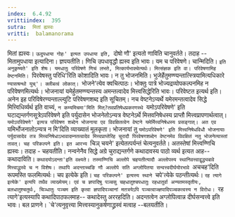 ```yaml
---
index:  6.4.92
vrittiindex:  395
sutra:  मितां ह्यस्वः
vritti:  balamanorama 
---
```


मितां ह्यस्वः। `ऊदुपधाया गोहः' इत्यत उपधाया इति, `दोषो णौ' इत्यतो णाविति चानुवर्तते। तदाह -- मितामुपधाया इत्यादिना। ज्ञपयतीति। णिचि उपधावृद्धौ ह्यस्व इति भावः। यम च परिवेषणे। चान्मिदिति। `इति अनुकृष्यते' इति शेषः। यमधातुः परिवेषणे णिचं लभते, मित्कार्यभाक्चेत्यर्थः। मित्संज्ञक इति वा। परिवेषणामिह वेष्टनमिति। `पिरवेषस्तु परिधि'रिति कोशादिति भावः। न तु भोजनमिति। भुजेर्हेतुमण्ण्यन्तात्स्त्रियामित्यधिकारे `ण्यासश्रन्थो युच्'। क्लीबत्वं लोकात्। `भोजने'त्येव क्वचित्पाठः। भोक्तुः पात्रे भोज्यद्रव्योपकल्पनमिह न परिवेषणमित्यर्थः। भोजनायां यमेर्हुतमण्ण्यन्तस्य अमन्तत्वादेव मित्त्वसिद्धेरिति भावः। परिवेष्टत इत्यर्थ इति। अनेन इह परिविषेरण्यन्ताल्ल्युटि परिवेषणशब्द इति सूचितम्। नच वेष्टनेऽप्यर्थे यमेरमन्तत्वादेव सिद्धे मित्त्विधिर्व्यर्थ इति वाच्यं, `न कम्यमिचमा'मिति मित्?तवप्रतिषेधप्रकरणस्थे `यमोऽपरिवेषणे' इति घटाद्यन्तर्गणसूत्रेऽपरिवेषणे इति पर्युदासेन भोजनेतोऽन्यत्र वेष्टनेऽर्थे मित्तवनिषेधस्य प्राप्तौ मित्त्वप्रापणार्थत्वात्। `यमोऽपरिवेषणे' इत्यत्र परिवेषण शब्देन भोजनाया एव विवक्षितत्वेन वेष्टने यमेर्मित्त्वनिषेधस्य प्रसङ्गात्। अत एव `यमिर्भोजनातोऽन्यत्र न मि'दिति व्याख्यातं मूलकृता। भोजनायां तु `यमोऽपरिवेषणे' इति मित्त्वनिषेधविधौ भोजनायाः पर्युदासादेव तत्र मित्त्वनिषेधाऽभावादम्नतत्वादेव मित्त्वप्राप्तेरिह चुरादौ पिरवेषणशब्देन वेष्टनमेव विवक्षितं नतु भोजनेत्यास्तां तावत्। चह परिकल्पने इति। इत आरभ्य `चिञ् चयने' इत्येतत्पर्यन्तं चेत्यनुवर्तते। अतस्तेषां मित्त्वण्णिचि ह्यस्वः। तदाह - चहयतीति। नन्वनेनैव सिद्धे अग्रे चुराद्यन्तर्गणे कथादावस्य पाठो व्यर्थ इत्यत आह-- कथादाविति। `कथादयोऽदन्ता'इति वक्ष्यते। तस्माण्णिचि अल्लोपे चहयतीत्यादौ अल्लोपस्य स्थानिवत्त्वाद्वृद्ध्यबावे मित्त्वाद्ध्रस्वे च न विशेषः। तथापि अदन्ताच्चङि णौ अल्लोपे सति अग्लोपितया सन्वत्त्वदीर्घयोरभावे `अचचह'दिति रूपमस्ति फलमित्यर्थः। चप इत्येके इति। `चह परिकल्पने' इत्यस्य स्थाने `चपे'त्येके पठन्तीत्यर्थः। `रह त्यागे इत्येके' इत्यपि तथैव व्याख्येयम्। एवं च ज्ञपादिषु पञ्चसु चहधातुश्चपधातुः रहधातुर्वा अन्यतमस्तृतीयः, बलधातुश्चतुर्थः, चिञ्धातुः पञ्चम इति कृत्वा ज्ञपादिपञ्चानां मतत्रयेऽपि पञ्चत्वाज्ज्ञपादिपञ्चकत्वस्य न विरोधः। `रह त्यागे'इत्यस्यापि कथादिपाठफलमाह-- कथादेस्तु अररहदिति। अदन्तत्वेन अग्लोपित्वान्न दीर्घसन्वत्त्वे इति भावः। बल प्राणने। `चे'त्यनुवृत्त्या मित्त्वस्यानुकर्षणाद्ध्रस्वं मत्वाह --बलयतीति।

